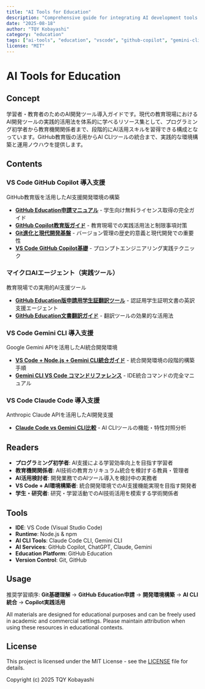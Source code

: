 ```yaml
---
title: "AI Tools for Education"
description: "Comprehensive guide for integrating AI development tools in educational settings"
date: "2025-08-18"
author: "TQY Kobayashi"
category: "education"
tags: ["ai-tools", "education", "vscode", "github-copilot", "gemini-cli", "claude-code"]
license: "MIT"
---
```

# AI Tools for Education

## Concept

学習者・教育者のためのAI開発ツール導入ガイドです。現代の教育現場におけるAI開発ツールの実践的活用法を体系的に学べるリソース集として、プログラミング初学者から教育機関関係者まで、段階的にAI活用スキルを習得できる構成となっています。GitHub教育版の活用からAI CLIツールの統合まで、実践的な環境構築と運用ノウハウを提供します。

## Contents

### VS Code GitHub Copilot 導入支援
GitHub教育版を活用したAI支援開発環境の構築
- **[GitHub Education申請マニュアル](github-education-application-manual-for-students.md)** - 学生向け無料ライセンス取得の完全ガイド
- **[GitHub Copilot教育版ガイド](github-copilot-education-quota-issues-and-complete.md)** - 教育現場での実践活用法と制限事項対策
- **[Git進化と現代開発基盤](git-evolution-and-modern-development-foundation.md)** - バージョン管理の歴史的意義と現代開発での重要性
- **[VS Code GitHub Copilot基礎](vscode-github-copilot-basics.md)** - プロンプトエンジニアリング実践テクニック

### マイクロAIエージェント（実践ツール）
教育現場での実用的AI支援ツール
- **[GitHub Education版申請用学生証翻訳ツール](MAIA-github-edu-translator.json)** - 認証用学生証明文書の英訳支援エージェント
- **[GitHub Education文書翻訳ガイド](github-education-document-translator.md)** - 翻訳ツールの効果的な活用法

### VS Code Gemini CLI 導入支援
Google Gemini APIを活用したAI統合開発環境
- **[VS Code + Node.js + Gemini CLI統合ガイド](vs-code-nodejs-gemini-cli-education-foundation-gui.md)** - 統合開発環境の段階的構築手順
- **[Gemini CLI VS Code コマンドリファレンス](gemini-cli-vs-code-ide-command-reference.md)** - IDE統合コマンドの完全マニュアル

### VS Code Claude Code 導入支援
Anthropic Claude APIを活用したAI開発支援
- **[Claude Code vs Gemini CLI比較](claude-code-vs-gemini-cli-command-reference.md)** - AI CLIツールの機能・特性対照分析

## Readers

- **プログラミング初学者**: AI支援による学習効率向上を目指す学習者
- **教育機関関係者**: AI技術の教育カリキュラム統合を検討する教員・管理者
- **AI活用検討者**: 開発業務でのAIツール導入を検討中の実務者
- **VS Code + AI環境構築者**: 統合開発環境でのAI支援機能実現を目指す開発者
- **学生・研究者**: 研究・学習活動でのAI技術活用を模索する学術関係者

## Tools

- **IDE**: VS Code (Visual Studio Code)
- **Runtime**: Node.js & npm
- **AI CLI Tools**: Claude Code CLI, Gemini CLI
- **AI Services**: GitHub Copilot, ChatGPT, Claude, Gemini
- **Education Platform**: GitHub Education
- **Version Control**: Git, GitHub

## Usage

推奨学習順序: **Git基礎理解** → **GitHub Education申請** → **開発環境構築** → **AI CLI統合** → **Copilot実践活用**

All materials are designed for educational purposes and can be freely used in academic and commercial settings. Please maintain attribution when using these resources in educational contexts.

## License

This project is licensed under the MIT License - see the [LICENSE](../../LICENSE) file for details.

Copyright (c) 2025 TQY Kobayashi

